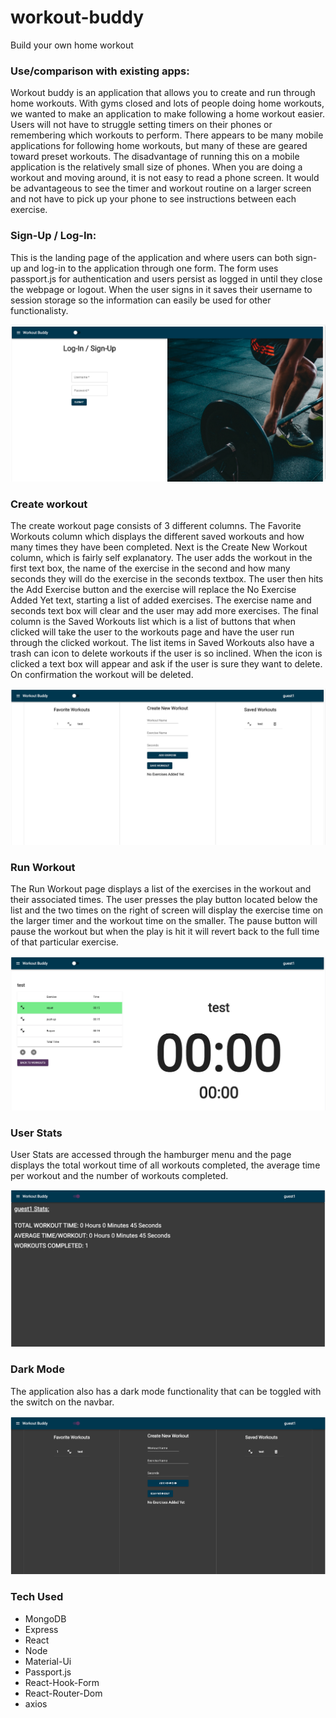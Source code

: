 # workout-buddy
Build your own home workout

### Use/comparison with existing apps:

Workout buddy is an application that allows you to create and run through home workouts. With gyms closed and lots of people doing home workouts, we wanted to make an application to make following a home workout easier. Users will not have to struggle setting timers on their phones or remembering which workouts to perform. There appears to be many mobile applications for following home workouts, but many of these are geared toward preset workouts. The disadvantage of running this on a mobile application is the relatively small size of phones. When you are doing a workout and moving around, it is not easy to read a phone screen. It would be advantageous to see the timer and workout routine on a larger screen and not have to pick up your phone to see instructions between each exercise.

### Sign-Up / Log-In:

This is the landing page of the application and where users can both sign-up and log-in to the application through one form. The form uses passport.js for authentication and users persist as logged in until they close the webpage or logout. When the user signs in it saves their username to session storage so the information can easily be used for other functionalisty.

![](wb-login.png)

### Create workout

The create workout page consists of 3 different columns. The Favorite Workouts column which displays the different saved workouts and how many times they have been completed. Next is the Create New Workout column, which is fairly self explanatory. The user adds the workout in the first text box, the name of the exercise in the second and how many seconds they will do the exercise in the seconds textbox. The user then hits the Add Exercise button and the exercise will replace the No Exercise Added Yet text, starting a list of added exercises. The exercise name and seconds text box will clear and the user may add more exercises. The final column is the Saved Workouts list which is a list of buttons that when clicked will take the user to the workouts page and have the user run through the clicked workout. The list items in Saved Workouts also have a trash can icon to delete workouts if the user is so inclined. When the icon is clicked a text box will appear and ask if the user is sure they want to delete. On confirmation the workout will be deleted. 

![](wb-create.png)

### Run Workout

The Run Workout page displays a list of the exercises in the workout and their associated times. The user presses the play button located below the list and the two times on the right of screen will display the exercise time on the larger timer and the workout time on the smaller. The pause button will pause the workout but when the play is hit it will revert back to the full time of that particular exercise. 

![](wb-timer.png)

### User Stats

User Stats are accessed through the hamburger menu and the page displays the total workout time of all workouts completed, the average time per workout and the number of workouts completed. 

![](wb-stats.png)

### Dark Mode

The application also has a dark mode functionality that can be toggled with the switch on the navbar.

![](wb-darkmode.png)

### Tech Used
* MongoDB
* Express
* React
* Node
* Material-Ui
* Passport.js
* React-Hook-Form
* React-Router-Dom
* axios
